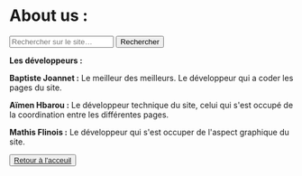 <!doctype html>
<html lang="fr">
    <head>
        <meta charset="utf-8">
        <title>GifMignon/About_us</title>
    </head>

  <body>
        <h1>About us :</h1>
    <form role="search">
  <div>
    <input type="search" id="maRecherche" name="q"
     placeholder="Rechercher sur le site…"
     aria-label="Rechercher parmi le contenu du site">
    <button>Rechercher</button>
  </div>
</form>
        <p><strong>Les développeurs :</strong></p>
    <p></p>
    <p><strong>Baptiste Joannet :</strong> Le meilleur des meilleurs. Le développeur qui a coder les pages du site. </p>
    <p></p>
    <p><strong>Aïmen Hbarou :</strong> Le développeur technique du site, celui qui s'est occupé de la coordination entre les différentes pages.
    <p></p>
    <p><strong>Mathis Flinois :</strong> Le développeur qui s'est occuper de l'aspect graphique du site.
    <p></p>
    <button><a href="https://maevebestdev.github.io/NSI/">Retour à l'acceuil
